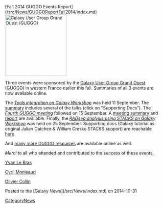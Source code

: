 <div class='newsItemHeader'>[Fall 2014 GUGGO Events Report](/src/News/GUGGOReportFall2014/index.md)</div>

<div class='right'><a href='http://www.biogenouest.org/agenda/evenement/groupe-de-travail-des-utilisateurs-galaxy-du-grand-ouest-guggo'><img src="/src/Images/Logos/eBiogenouestLogo.png" alt="Galaxy User Group Grand Ouest (GUGGO)" width=200 /></a></div>

Three events were sponsored by the [Galaxy User Group Grand Ouest (GUGGO)](https://www.e-biogenouest.org/groups/guggo) in western France earlier this fall.  Summaries of all 3 events are now available online.

The *[Tools integration on Galaxy Workshop](http://go4bioinformatics.genouest.org/integration-doutils-dans-la-plateforme-web-galaxy/)* was held 11 September.  The [summary](https://www.e-biogenouest.org/resources/1312/about) includes several of the talks (click on "Supporting Docs").  The *[Fourth GUGGO meeting](http://www.biogenouest.org/agenda/evenement/groupe-de-travail-des-utilisateurs-galaxy-du-grand-ouest-guggo)* followed on 15 September.  A [meeting summary](https://www.e-biogenouest.org/groups/guggo/wiki/GugGo4) and [report](https://www.e-biogenouest.org/resources/1336) are available.  Finally, the *[RADseq analysis using STACKS on Galaxy Workshop](http://go4bioinformatics.genouest.org/analyse-de-donnees-de-type-rad-par-le-pipeline-stacks-sous-la-plateforme-web-danalyse-de-donnees-galaxy/)* was held on 25 September. Supporting docs (Galaxy tutorial as original Julian Catchen & William Cresko STACKS support) are reachable [here](https://www.e-biogenouest.org/resources/1099).

And [many more GUGGO resources](https://www.e-biogenouest.org/groups/guggo/resources) are available online as well.

*Merci* to all who attended and contributed to the success of these events,

[Yvan Le Bras](https://www.e-biogenouest.org/members/1003)

[Cyril Monjeaud](https://www.e-biogenouest.org/members/1005)

[Olivier Collin](https://www.e-biogenouest.org/members/1009)
<div class='newsItemFooter'>Posted to the [Galaxy News](/src/News/index.md) on 2014-10-31</div>

[CategoryNews](/src/CategoryNews/index.md)
